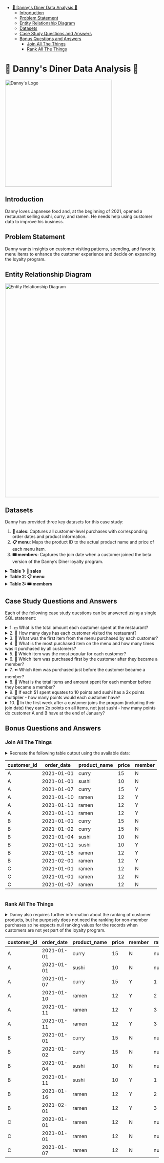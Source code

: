 - [🍣 Danny's Diner Data Analysis 🍜](#-dannys-diner-data-analysis-)
  - [Introduction](#introduction)
  - [Problem Statement](#problem-statement)
  - [Entity Relationship Diagram](#entity-relationship-diagram)
  - [Datasets](#datasets)
  - [Case Study Questions and Answers](#case-study-questions-and-answers)
  - [Bonus Questions and Answers](#bonus-questions-and-answers)
    - [Join All The Things](#join-all-the-things)
    - [Rank All The Things](#rank-all-the-things)


# 🍣 Danny's Diner Data Analysis 🍜

<img src="1.png" alt="Danny's Logo" width="350"/>

## Introduction

Danny loves Japanese food and, at the beginning of 2021, opened a restaurant selling sushi, curry, and ramen. He needs help using customer data to improve his business.

## Problem Statement

Danny wants insights on customer visiting patterns, spending, and favorite menu items to enhance the customer experience and decide on expanding the loyalty program.

## Entity Relationship Diagram

<img src="image.png" alt="Entity Relationship Diagram" width="700"/>

## Datasets

Danny has provided three key datasets for this case study:

1. **🛒 sales**: Captures all customer-level purchases with corresponding order dates and product information.
2. **📋 menu**: Maps the product ID to the actual product name and price of each menu item.
3. **🎟️ members**: Captures the join date when a customer joined the beta version of the Danny’s Diner loyalty program.

<details>
<summary><strong>Table 1: 🛒 sales</strong></summary>
Captures customer purchases with order dates and product IDs.

| customer_id | order_date | product_id |
|-------------|------------|------------|
| A           | 2021-01-01 | 1          |
| A           | 2021-01-01 | 2          |
| A           | 2021-01-07 | 2          |
| A           | 2021-01-10 | 3          |
| A           | 2021-01-11 | 3          |
| A           | 2021-01-11 | 3          |
| B           | 2021-01-01 | 2          |
| B           | 2021-01-02 | 2          |
| B           | 2021-01-04 | 1          |
| B           | 2021-01-11 | 1          |
| B           | 2021-01-16 | 3          |
| B           | 2021-02-01 | 3          |
| C           | 2021-01-01 | 3          |
| C           | 2021-01-01 | 3          |
| C           | 2021-01-07 | 3          |
</details>

<details>
<summary><strong>Table 2: 📋 menu</strong></summary>
Maps product IDs to product names and prices.

| product_id | product_name | price |
|------------|--------------|-------|
| 1          | sushi        | 10    |
| 2          | curry        | 15    |
| 3          | ramen        | 12    |
</details>

<details>
<summary><strong>Table 3: 🎟️ members</strong></summary>
Captures join dates for the loyalty program.

| customer_id | join_date  |
|-------------|------------|
| A           | 2021-01-07 |
| B           | 2021-01-09 |
</details>

## Case Study Questions and Answers

Each of the following case study questions can be answered using a single SQL statement:

<details>
<summary>1. 💵 What is the total amount each customer spent at the restaurant?</summary>
<!-- SQL solution goes here -->

    SELECT sales.customer_id, SUM(menu.price) as total_amount_spent
    FROM dannys_diner.sales sales
      JOIN dannys_diner.menu menu
        ON sales.product_id = menu.product_id
    GROUP BY 1
    ORDER BY 1;

| customer_id | total_amount_spent |
| ----------- | ------------------ |
| A           | 76                 |
| B           | 74                 |
| C           | 36                 |

---
</details>

<details>
<summary>2. 📅 How many days has each customer visited the restaurant?</summary>
<!-- SQL solution goes here -->

    SELECT sales.customer_id, COUNT(DISTINCT sales.order_date) as days_visited
    FROM dannys_diner.sales sales
      JOIN dannys_diner.menu menu
        ON sales.product_id = menu.product_id
    GROUP BY 1
    ORDER BY 1;

| customer_id | days_visited |
| ----------- | ------------ |
| A           | 4            |
| B           | 6            |
| C           | 2            |

---
</details>

<details>
<summary>3. 🥢 What was the first item from the menu purchased by each customer?</summary>
<!-- SQL solution goes here -->

**Query #1**

    SELECT 
        sub.customer, 
        STRING_AGG(sub.first_order, ', ' ORDER BY sub.first_order) as first_purchased_item
    FROM (
      SELECT sales.customer_id AS customer,
             menu.product_name AS first_order,
             DENSE_RANK() OVER(PARTITION BY sales.customer_id ORDER BY sales.order_date) as rank_of_dates
      FROM dannys_diner.sales sales
          JOIN dannys_diner.menu menu
              ON sales.product_id = menu.product_id
    ) as sub
    WHERE sub.rank_of_dates = 1
    GROUP BY 1;

| customer | first_purchased_item |
| -------- | -------------------- |
| A        | curry, sushi         |
| B        | curry                |
| C        | ramen, ramen         |

---
**Query #2**

    SELECT 
        DISTINCT sales.customer_id as customer,
    	menu.product_name as product
    FROM dannys_diner.sales sales
    	JOIN dannys_diner.menu menu
        	ON sales.product_id = menu.product_id
    WHERE order_date = '2021-01-01'	
    ORDER BY customer;

| customer | product |
| -------- | ------- |
| A        | curry   |
| A        | sushi   |
| B        | curry   |
| C        | ramen   |

---

</details>

<details>
<summary>4. 🍲 What is the most purchased item on the menu and how many times was it purchased by all customers?</summary>
<!-- SQL solution goes here -->

    WITH MostBoughtItem AS (
        SELECT menu.product_name
        FROM dannys_diner.sales sales
        JOIN dannys_diner.menu menu
            ON sales.product_id = menu.product_id
        GROUP BY menu.product_name
        ORDER BY COUNT(sales.product_id) DESC
        LIMIT 1
    ),
    CustomerPurchases AS (
        SELECT sales.customer_id AS customer,
               menu.product_name AS product,
               COUNT(sales.product_id) AS product_count
        FROM dannys_diner.sales sales
        JOIN dannys_diner.menu menu
            ON sales.product_id = menu.product_id
        GROUP BY sales.customer_id, menu.product_name
    ),
    MostBoughtItemPurchases AS (
        SELECT cp.customer,
               cp.product,
               COALESCE(cp.product_count, 0) AS product_count
        FROM MostBoughtItem mbi
        LEFT JOIN CustomerPurchases cp
            ON mbi.product_name = cp.product
    )
    SELECT customer, product, product_count
    FROM MostBoughtItemPurchases
    UNION ALL
    SELECT 'Total' AS customer, NULL AS product, SUM(product_count) AS product_count
    FROM MostBoughtItemPurchases
    ORDER BY customer;

| customer | product | product_count |
| -------- | ------- | ------------- |
| A        | ramen   | 3             |
| B        | ramen   | 2             |
| C        | ramen   | 3             |
| Total    |         | 8             |

---

</details>

<details>
<summary>5. 🍛 Which item was the most popular for each customer?</summary>
<!-- SQL solution goes here -->

    WITH products AS (
      SELECT
        sales.customer_id AS customer,
        menu.product_name AS product,
        count(product_name)
      FROM dannys_diner.sales AS sales
        JOIN dannys_diner.menu AS menu ON sales.product_id = menu.product_id
      GROUP BY 1,2
    )
    
    SELECT sub.customer, sub.product as popular_item
    FROM (
          SELECT
            customer,
            product,
            rank() over(PARTITION BY customer ORDER BY product) as ranking
          FROM products
          ) sub
    WHERE ranking = 1;

| customer | popular_item |
| -------- | ------------ |
| A        | curry        |
| B        | curry        |
| C        | ramen        |

---

</details>

<details>
<summary>6. 🥇 Which item was purchased first by the customer after they became a member?</summary>
<!-- SQL solution goes here -->

    WITH DatesOfOrders AS (
    SELECT 
        members.customer_id as customer, 
        join_date, 
        order_date, 
        product_id,
        ROW_NUMBER() OVER(PARTITION BY members.customer_id ORDER BY join_date, order_date) AS orders_rank
    FROM dannys_diner.members members
      JOIN dannys_diner.sales sales
        ON members.customer_id = sales.customer_id
    WHERE order_date >= join_date
    )
    
    SELECT customer, product_name
    FROM DatesofOrders doo
      JOIN dannys_diner.menu menu
        ON doo.product_id = menu.product_id
    WHERE orders_rank = 1
    ORDER BY customer;

| customer | product_name |
| -------- | ------------ |
| A        | curry        |
| B        | sushi        |

---
</details>

<details>
<summary>7. ⏪ Which item was purchased just before the customer became a member?</summary>
<!-- SQL solution goes here -->

    WITH DatesOfOrders AS (
    SELECT members.customer_id as customer,
      join_date,
      order_date,
      product_id,
      ROW_NUMBER() OVER(PARTITION BY members.customer_id ORDER BY join_date, order_date DESC) AS orders_rank
    FROM dannys_diner.members members
      JOIN dannys_diner.sales sales
        ON members.customer_id = sales.customer_id
    WHERE order_date < join_date
    )
    
    SELECT customer, product_name
    FROM DatesofOrders doo
      JOIN dannys_diner.menu menu
        ON doo.product_id = menu.product_id
    WHERE orders_rank = 1
    ORDER BY customer;

| customer | product_name |
| -------- | ------------ |
| A        | sushi        |
| B        | sushi        |

---
</details>

<details>
<summary>8. 🧾 What is the total items and amount spent for each member before they became a member?</summary>
<!-- SQL solution goes here -->

    WITH DatesOfOrders AS (
      SELECT sales.customer_id as customer,
        product_id,
        COUNT(sales.product_id) OVER(PARTITION BY sales.customer_id) as total_products
      FROM dannys_diner.members members
        LEFT JOIN dannys_diner.sales sales
          ON members.customer_id = sales.customer_id
      WHERE order_date < join_date
    )
    
    SELECT customer, total_products, SUM(price) as total_price
    FROM DatesofOrders doo
      JOIN dannys_diner.menu menu
        ON doo.product_id = menu.product_id
    GROUP BY customer, total_products
    ORDER BY customer;

| customer | total_products | total_price |
| -------- | -------------- | ----------- |
| A        | 2              | 25          |
| B        | 3              | 40          |

---
</details>

<details>
<summary>9. 💯 If each $1 spent equates to 10 points and sushi has a 2x points multiplier - how many points would each customer have?</summary>
<!-- SQL solution goes here -->

    WITH PointsTable AS (
      SELECT 
        sales.customer_id as customer_id, product_name, price,
        CASE
          WHEN menu.product_name <> 'sushi' THEN price*10
          ELSE price*10*2
        END as points
      FROM dannys_diner.sales sales
        INNER JOIN dannys_diner.menu menu
          ON sales.product_id = menu.product_id
    )
    
    SELECT customer_id, SUM(points)
    FROM PointsTable
    GROUP BY 1
    ORDER BY 1;

| customer_id | sum |
| ----------- | --- |
| A           | 860 |
| B           | 940 |
| C           | 360 |

---
</details>

<details>
<summary>10. 🚀 In the first week after a customer joins the program (including their join date) they earn 2x points on all items, not just sushi - how many points do customer A and B have at the end of January?</summary>
<!-- SQL solution goes here -->

    WITH PointsTable AS (
       SELECT 
        sales.customer_id as customer_id,
        product_name,
        price,
        join_date,
        order_date,
        CASE
          WHEN order_date BETWEEN join_date AND join_date + INTERVAL '6 DAY' THEN price*10*2
          WHEN product_name = 'sushi' THEN price*10*2
          ELSE price*10
        END as points
      FROM dannys_diner.sales sales
        INNER JOIN dannys_diner.menu menu
          ON sales.product_id = menu.product_id
        INNER JOIN dannys_diner.members mem
          ON sales.customer_id = mem.customer_id
      WHERE order_date < '2021-02-01'
    )
    
    SELECT customer_id, SUM(points)
    FROM PointsTable
    GROUP BY customer_id
    ORDER BY customer_id;

| customer_id | sum  |
| ----------- | ---- |
| A           | 1370 |
| B           | 820  |

---
</details>

## Bonus Questions and Answers

### Join All The Things

<details>
<summary>Recreate the following table output using the available data:

| customer_id | order_date | product_name | price | member |
|-------------|------------|--------------|-------|--------|
| A           | 2021-01-01 | curry        | 15    | N      |
| A           | 2021-01-01 | sushi        | 10    | N      |
| A           | 2021-01-07 | curry        | 15    | Y      |
| A           | 2021-01-10 | ramen        | 12    | Y      |
| A           | 2021-01-11 | ramen        | 12    | Y      |
| A           | 2021-01-11 | ramen        | 12    | Y      |
| B           | 2021-01-01 | curry        | 15    | N      |
| B           | 2021-01-02 | curry        | 15    | N      |
| B           | 2021-01-04 | sushi        | 10    | N      |
| B           | 2021-01-11 | sushi        | 10    | Y      |
| B           | 2021-01-16 | ramen        | 12    | Y      |
| B           | 2021-02-01 | ramen        | 12    | Y      |
| C           | 2021-01-01 | ramen        | 12    | N      |
| C           | 2021-01-01 | ramen        | 12    | N      |
| C           | 2021-01-07 | ramen        | 12    | N      |
</summary>

<!-- SQL solution goes here -->
    
    SELECT
        sales.customer_id,
        sales.order_date,
        menu.product_name,
        menu.price,
        CASE 
          WHEN sales.order_date >= mem.join_date THEN 'Y'
          ELSE 'N'
        END AS member
      FROM dannys_diner.sales sales
      LEFT JOIN dannys_diner.menu menu
        ON sales.product_id = menu.product_id
      LEFT JOIN dannys_diner.members mem
        ON sales.customer_id = mem.customer_id
    ORDER BY sales.customer_id, order_date, product_name, price;
</details>

### Rank All The Things

<details>
<summary>Danny also requires further information about the ranking of customer products, but he purposely does not need the ranking for non-member purchases so he expects null ranking values for the records when customers are not yet part of the loyalty program.

| customer_id | order_date | product_name | price | member | ranking |
|-------------|------------|--------------|-------|--------|---------|
| A           | 2021-01-01 | curry        | 15    | N      | null    |
| A           | 2021-01-01 | sushi        | 10    | N      | null    |
| A           | 2021-01-07 | curry        | 15    | Y      | 1       |
| A           | 2021-01-10 | ramen        | 12    | Y      | 2       |
| A           | 2021-01-11 | ramen        | 12    | Y      | 3       |
| A           | 2021-01-11 | ramen        | 12    | Y      | 3       |
| B           | 2021-01-01 | curry        | 15    | N      | null    |
| B           | 2021-01-02 | curry        | 15    | N      | null    |
| B           | 2021-01-04 | sushi        | 10    | N      | null    |
| B           | 2021-01-11 | sushi        | 10    | Y      | 1       |
| B           | 2021-01-16 | ramen        | 12    | Y      | 2       |
| B           | 2021-02-01 | ramen        | 12    | Y      | 3       |
| C           | 2021-01-01 | ramen        | 12    | N      | null    |
| C           | 2021-01-01 | ramen        | 12    | N      | null    |
| C           | 2021-01-07 | ramen        | 12    | N      | null    |

</summary>
<!-- SQL solution goes here -->
    
    WITH JoinAllTheThings AS (
      SELECT
        sales.customer_id,
        sales.order_date,
        menu.product_name,
        menu.price,
        CASE 
          WHEN sales.order_date >= mem.join_date THEN 'Y'
          ELSE 'N'
        END AS member
      FROM dannys_diner.sales sales
      LEFT JOIN dannys_diner.menu menu
        ON sales.product_id = menu.product_id
      LEFT JOIN dannys_diner.members mem
        ON sales.customer_id = mem.customer_id
    ),
    RankedMembers AS (
      SELECT 
        customer_id,
        order_date,
        product_name,
        price,
        member,
        RANK() OVER(PARTITION BY customer_id ORDER BY order_date, product_name, price) as ranking
      FROM JoinAllTheThings
      WHERE member = 'Y'
    )

    SELECT 
      j.customer_id,
      j.order_date,
      j.product_name,
      j.price,
      j.member,
      r.ranking
    FROM JoinAllTheThings j
    LEFT JOIN RankedMembers r
    ON j.customer_id = r.customer_id
    AND j.order_date = r.order_date
    AND j.product_name = r.product_name
    AND j.price = r.price
    ORDER BY j.customer_id, j.order_date, j.product_name, j.price;

</details>
